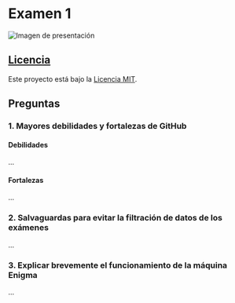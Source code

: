 # Examen 1

![Imagen de presentación]([enlace/a/la/imagen.jpg](https://www.google.com/url?sa=i&url=https%3A%2F%2Fconfilegal.com%2F20231028-ciberseguridad-en-la-administracion-local-un-desafio-legal-y-tecnologico%2F&psig=AOvVaw2huvhRRKYtnEBcFLtSLrRi&ust=1700654184627000&source=images&cd=vfe&opi=89978449&ved=0CBEQjRxqFwoTCLCS3NaE1YIDFQAAAAAdAAAAABAE))

## [Licencia](LICENSE)

Este proyecto está bajo la [Licencia MIT](LICENSE).

## Preguntas

### 1. Mayores debilidades y fortalezas de GitHub

#### Debilidades
...
#### Fortalezas
...

### 2. Salvaguardas para evitar la filtración de datos de los exámenes

...

### 3. Explicar brevemente el funcionamiento de la máquina Enigma

...
